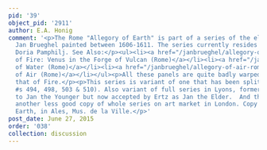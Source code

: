 ```yaml
---
pid: '39'
object_pid: '2911'
author: E.A. Honig
comment: '<p>The Rome "Allegory of Earth" is part of a series of the elements which
  Jan Brueghel painted between 1606-1611. The series currently resides in the Galleria
  Doria Pamphilj. See Also:</p><ul><li><a href="/janbrueghel/allegory-of-fire-venus-in-the-forge-of-vulcan-rome">Allegory
  of Fire: Venus in the Forge of Vulcan (Rome)</a></li><li><a href="/janbrueghel/allegory-of-water-rome">Allegory
  of Water (Rome)</a></li><li><a href="/janbrueghel/allegory-of-air-rome">Allegory
  of Air (Rome)</a></li></ul><p>All these panels are quite badly warped, especially
  that of Fire.</p><p>This series is variant of one that has been split up (cf. Ertz
  #s 494, 498, 503 & 510). Also variant of full series in Lyons, formerly attributed
  to Jan the Younger but now accepted by Ertz as Jan the Elder.  And there''s been
  another less good copy of whole series on art market in London. Copy of this one,
  Earth, in Ales, Mus. de la Ville.</p>'
post_date: June 27, 2015
order: '038'
collection: discussion
---
```

